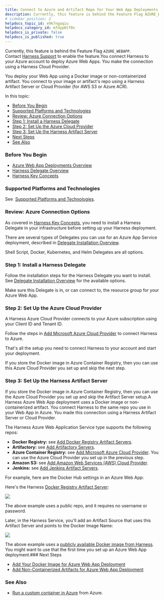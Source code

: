 ```yaml
---
title: Connect to Azure and Artifact Repo for Your Web App Deployments
description: Currently, this feature is behind the Feature Flag AZURE_WEBAPP. Contact Harness Support to enable the feature. You connect Harness to your Azure account to deploy Azure Web Apps. You make the connec…
# sidebar_position: 2
helpdocs_topic_id: e9k7ngaqiu
helpdocs_category_id: mfdyp6tf0v
helpdocs_is_private: false
helpdocs_is_published: true
---
```


Currently, this feature is behind the Feature Flag `AZURE_WEBAPP`. Contact [Harness Support](https://mail.google.com/mail/?view=cm&fs=1&tf=1&to=support@harness.io) to enable the feature.You connect Harness to your Azure account to deploy Azure Web Apps. You make the connection using a Harness Cloud Provider.

You deploy your Web App using a Docker image or non-containerized artifact. You connect to your image or artifact's repo using a Harness Artifact Server or Cloud Provider (for AWS S3 or Azure ACR). 

In this topic:

* [Before You Begin](#before_you_begin)
* [Supported Platforms and Technologies](#supported_platforms_and_technologies)
* [Review: Azure Connection Options](#review_azure_connection_options)
* [Step 1: Install a Harness Delegate](#step_1_install_a_harness_delegate)
* [Step 2: Set Up the Azure Cloud Provider](#step_2_set_up_the_azure_cloud_provider)
* [Step 3: Set Up the Harness Artifact Server](#step_3_set_up_the_harness_artifact_server)
* [Next Steps](#next_steps)
* [See Also](#see_also)

### Before You Begin

* [Azure Web App Deployments Overview](azure-web-app-deployments-overview.md)
* [Harness Delegate Overview](../../../firstgen-platform/account/manage-delegates/delegate-installation.md)
* [Harness Key Concepts](../../../starthere-firstgen/harness-key-concepts.md)

### Supported Platforms and Technologies

See  [Supported Platforms and Technologies](../../../starthere-firstgen/supported-platforms.md).

### Review: Azure Connection Options

As covered in [Harness Key Concepts](../../../starthere-firstgen/harness-key-concepts.md), you need to install a Harness Delegate in your infrastructure before setting up your Harness deployment.

There are several types of Delegates you can use for an Azure App Service deployment, described in [Delegate Installation Overview](../../../firstgen-platform/account/manage-delegates/delegate-installation-overview.md).

Shell Script, Docker, Kubernetes, and Helm Delegates are all options.

### Step 1: Install a Harness Delegate

Follow the installation steps for the Harness Delegate you want to install. See [Delegate Installation Overview](../../../firstgen-platform/account/manage-delegates/delegate-installation-overview.md) for the available options.

Make sure this Delegate is in, or can connect to, the resource group for your Azure Web App.

### Step 2: Set Up the Azure Cloud Provider

A Harness Azure Cloud Provider connects to your Azure subscription using your Client ID and Tenant ID.

Follow the steps in [Add Microsoft Azure Cloud Provider](../../../firstgen-platform/account/manage-connectors/add-microsoft-azure-cloud-provider.md) to connect Harness to Azure.

That's all the setup you need to connect Harness to your account and start your deployment.

If you store the Docker image in Azure Container Registry, then you can use this Azure Cloud Provider you set up and skip the next step.

### Step 3: Set Up the Harness Artifact Server

If you store the Docker image in Azure Container Registry, then you can use the Azure Cloud Provider you set up and skip the Artifact Server setup.A Harness Azure Web App deployment uses a Docker image or non-containerized artifact. You connect Harness to the same repo you use in your Web App in Azure. You made this connection using a Harness Artifact Server or Cloud Provider.

The Harness Azure Web Application Service type supports the following repos:

* **Docker Registry:** see [Add Docker Registry Artifact Servers](../../../firstgen-platform/account/manage-connectors/add-docker-registry-artifact-servers.md).
* **Artifactory:** see [Add Artifactory Servers](../../../firstgen-platform/account/manage-connectors/add-artifactory-servers.md).
* **Azure Container Registry:** see [Add Microsoft Azure Cloud Provider](../../../firstgen-platform/account/manage-connectors/add-microsoft-azure-cloud-provider.md). You can use the Azure Cloud Provider you set up in the previous step.
* **Amazon S3:** see [Add Amazon Web Services (AWS) Cloud Provider](../../../firstgen-platform/account/manage-connectors/add-amazon-web-services-cloud-provider.md).
* **Jenkins:** see [Add Jenkins Artifact Servers](../../../firstgen-platform/account/manage-connectors/add-jenkins-artifact-servers.md).

For example, here are the Docker Hub settings in an Azure Web App:

Here's the Harness [Docker Registry Artifact Server](../../../firstgen-platform/account/manage-connectors/add-docker-registry-artifact-servers.md):

![](./static/connect-to-azure-for-web-app-deployments-22.png)

The above example uses a public repo, and it requires no username or password.

Later, in the Harness Service, you'll add an Artifact Source that uses this Artifact Server and points to the Docker Image Name:

![](./static/connect-to-azure-for-web-app-deployments-23.png)

The above example uses a [publicly available Docker image from Harness](https://hub.docker.com/r/harness/todolist-sample/tags?page=1&ordering=last_updated). You might want to use that the first time you set up an Azure Web App deployment.### Next Steps

* [Add Your Docker Image for Azure Web App Deployment](add-your-docker-image-for-azure-web-app-deployment.md)
* [Add Non-Containerized Artifacts for Azure Web App Deployment](add-a-non-containerized-artifacts-for-azure-web-app-deployment.md)

### See Also

* [Run a custom container in Azure](https://docs.microsoft.com/en-us/azure/app-service/quickstart-custom-container?pivots=container-linux) from Azure.

